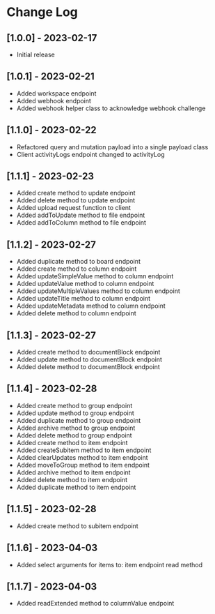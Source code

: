 # Change Log

## [1.0.0] - 2023-02-17

- Initial release


## [1.0.1] - 2023-02-21

- Added workspace endpoint
- Added webhook endpoint
- Added webhook helper class to acknowledge webhook challenge


## [1.1.0] - 2023-02-22

- Refactored query and mutation payload into a single payload class
- Client activityLogs endpoint changed to activityLog


## [1.1.1] - 2023-02-23

- Added create method to update endpoint
- Added delete method to update endpoint
- Added upload request function to client
- Added addToUpdate method to file endpoint
- Added addToColumn method to file endpoint


## [1.1.2] - 2023-02-27

- Added duplicate method to board endpoint
- Added create method to column endpoint
- Added updateSimpleValue method to column endpoint
- Added updateValue method to column endpoint
- Added updateMultipleValues method to column endpoint
- Added updateTitle method to column endpoint
- Added updateMetadata method to column endpoint
- Added delete method to column endpoint


## [1.1.3] - 2023-02-27

- Added create method to documentBlock endpoint
- Added update method to documentBlock endpoint
- Added delete method to documentBlock endpoint


## [1.1.4] - 2023-02-28

- Added create method to group endpoint
- Added update method to group endpoint
- Added duplicate method to group endpoint
- Added archive method to group endpoint
- Added delete method to group endpoint
- Added create method to item endpoint
- Added createSubitem method to item endpoint
- Added clearUpdates method to item endpoint
- Added moveToGroup method to item endpoint
- Added archive method to item endpoint
- Added delete method to item endpoint
- Added duplicate method to item endpoint


## [1.1.5] - 2023-02-28

- Added create method to subitem endpoint


## [1.1.6] - 2023-04-03

- Added select arguments for items to: item endpoint read method


## [1.1.7] - 2023-04-03

- Added readExtended method to columnValue endpoint
